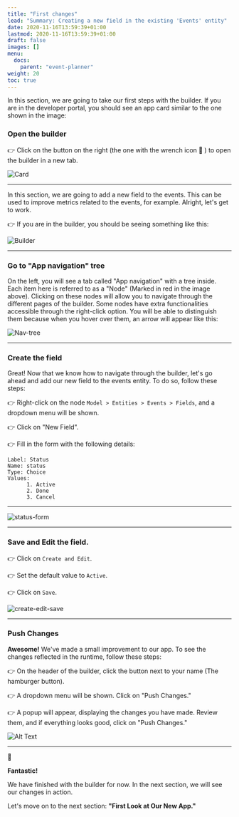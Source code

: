 ```yaml
---
title: "First changes"
lead: "Summary: Creating a new field in the existing 'Events' entity"
date: 2020-11-16T13:59:39+01:00
lastmod: 2020-11-16T13:59:39+01:00
draft: false
images: []
menu:
  docs:
    parent: "event-planner"
weight: 20
toc: true
---
```


In this section, we are going to take our first steps with the builder. If you are in the developer portal, you should see an app card similar to the one shown in the image:

### Open the builder

👉 Click on the button on the right (the one with the wrench icon 🔧 ) to open the builder in a new tab. 

![Card]({{site.baseurl}}/images/vendor/event-planner/first-changes/ww_event_planner_open_builder.png)

---

In this section, we are going to add a new field to the events. This can be used to improve metrics related to the events, for example. Alright, let's get to work. 

👉 If you are in the builder, you should be seeing something like this:

![Builder]({{site.baseurl}}/images/vendor/event-planner/first-changes/ww_event_planner_builder_nodes.png)

---

### Go to "App navigation" tree

On the left, you will see a tab called "App navigation" with a tree inside. Each item here is referred to as a "Node" (Marked in red in the image above). Clicking on these nodes will allow you to navigate through the different pages of the builder. Some nodes have extra functionalities accessible through the right-click option. You will be able to distinguish them because when you hover over them, an arrow will appear like this:

![Nav-tree]({{site.baseurl}}/images/vendor/event-planner/first-changes/ww_event_planner_builder_nodes_arrow.png)

---

### Create the field

Great! Now that we know how to navigate through the builder, let's go ahead and add our new field to the events entity. To do so, follow these steps:

👉 Right-click on the node ``Model > Entities > Events > Fields``, and a dropdown menu will be shown.

👉 Click on "New Field".

👉 Fill in the form with the following details:

    Label: Status
    Name: status
    Type: Choice
    Values:
          1. Active
          2. Done
          3. Cancel

---

![status-form]({{site.baseurl}}/images/vendor/event-planner/first-changes/ww_event_planner_status_form.png)

---
### Save and Edit the field.

👉 Click on ``Create and Edit``.

👉 Set the default value to ``Active``.

👉 Click on ``Save``.

![create-edit-save]({{site.baseurl}}/images/vendor/event-planner/first-changes/ww_event_planner_status_default_value.png)

---
### Push Changes

**Awesome!** We've made a small improvement to our app. To see the changes reflected in the runtime, follow these steps:

👉 On the header of the builder, click the button next to your name (The hamburger button).

👉 A dropdown menu will be shown. Click on "Push Changes."

👉 A popup will appear, displaying the changes you have made. Review them, and if everything looks good, click on "Push Changes."

![Alt Text]({{site.baseurl}}/images/vendor/event-planner/first-changes/ww_event_planner_push_changes.png)

---

🥳

**Fantastic!** 

We have finished with the builder for now. In the next section, we will see our changes in action.

Let's move on to the next section: **"First Look at Our New App."**